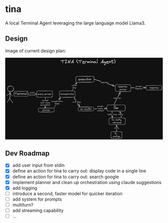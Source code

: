 # tina
A local Terminal Agent leveraging the large language model Llama3.

## Design
Image of current design plan:

![tina](./design_01.png)

## Dev Roadmap
- [x] add user input from stdin
- [x] define an action for tina to carry out: display code in a single line
- [x] define an action for tina to carry out: search google
- [x] implement planner and clean up orchestration using claude suggestions
- [x] add logging
- [ ] introduce a second, faster model for quicker iteration
- [ ] add system for prompts
- [ ] multiturn?
- [ ] add streaming capability
- [ ] ...
